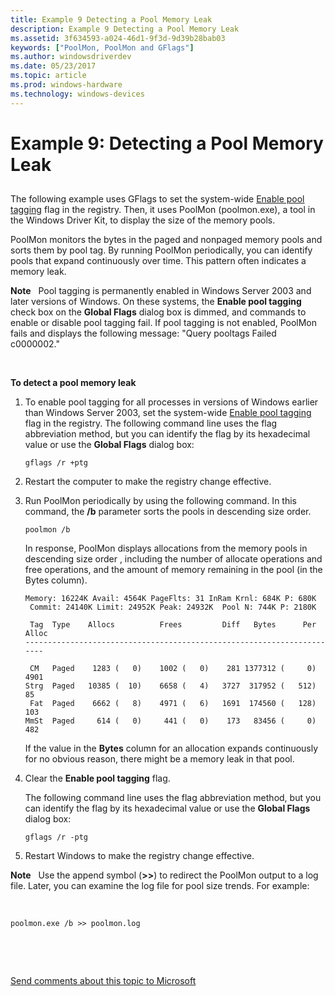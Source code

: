 ```yaml
---
title: Example 9 Detecting a Pool Memory Leak
description: Example 9 Detecting a Pool Memory Leak
ms.assetid: 3f634593-a024-46d1-9f3d-9d39b28bab03
keywords: ["PoolMon, PoolMon and GFlags"]
ms.author: windowsdriverdev
ms.date: 05/23/2017
ms.topic: article
ms.prod: windows-hardware
ms.technology: windows-devices
---
```


# Example 9: Detecting a Pool Memory Leak


## <span id="ddk_example_9___detecting_a_pool_memory_leak_dtools"></span><span id="DDK_EXAMPLE_9___DETECTING_A_POOL_MEMORY_LEAK_DTOOLS"></span>


The following example uses GFlags to set the system-wide [Enable pool tagging](enable-pool-tagging.md) flag in the registry. Then, it uses PoolMon (poolmon.exe), a tool in the Windows Driver Kit, to display the size of the memory pools.

PoolMon monitors the bytes in the paged and nonpaged memory pools and sorts them by pool tag. By running PoolMon periodically, you can identify pools that expand continuously over time. This pattern often indicates a memory leak.

**Note**   Pool tagging is permanently enabled in Windows Server 2003 and later versions of Windows. On these systems, the **Enable pool tagging** check box on the **Global Flags** dialog box is dimmed, and commands to enable or disable pool tagging fail.
If pool tagging is not enabled, PoolMon fails and displays the following message: "Query pooltags Failed c0000002."

 

**To detect a pool memory leak**

1.  To enable pool tagging for all processes in versions of Windows earlier than Windows Server 2003, set the system-wide [Enable pool tagging](enable-pool-tagging.md) flag in the registry. The following command line uses the flag abbreviation method, but you can identify the flag by its hexadecimal value or use the **Global Flags** dialog box:
    ```
    gflags /r +ptg 
    ```

2.  Restart the computer to make the registry change effective.

3.  Run PoolMon periodically by using the following command. In this command, the **/b** parameter sorts the pools in descending size order.

    ```
    poolmon /b 
    ```

    In response, PoolMon displays allocations from the memory pools in descending size order , including the number of allocate operations and free operations, and the amount of memory remaining in the pool (in the Bytes column).

    ```
    Memory: 16224K Avail: 4564K PageFlts: 31 InRam Krnl: 684K P: 680K
     Commit: 24140K Limit: 24952K Peak: 24932K  Pool N: 744K P: 2180K

     Tag  Type    Allocs          Frees         Diff   Bytes      Per Alloc
    -----------------------------------------------------------------------

     CM   Paged    1283 (   0)    1002 (   0)    281 1377312 (     0) 4901
    Strg  Paged   10385 (  10)    6658 (   4)   3727  317952 (   512)   85
     Fat  Paged    6662 (   8)    4971 (   6)   1691  174560 (   128)  103
    MmSt  Paged     614 (   0)     441 (   0)    173   83456 (     0)  482
    ```

    If the value in the **Bytes** column for an allocation expands continuously for no obvious reason, there might be a memory leak in that pool.

4.  Clear the **Enable pool tagging** flag.

    The following command line uses the flag abbreviation method, but you can identify the flag by its hexadecimal value or use the **Global Flags** dialog box:

    ```
    gflags /r -ptg 
    ```

5.  Restart Windows to make the registry change effective.

**Note**   Use the append symbol (**&gt;&gt;**) to redirect the PoolMon output to a log file. Later, you can examine the log file for pool size trends. For example:

 

```
poolmon.exe /b >> poolmon.log 
```

 

 

[Send comments about this topic to Microsoft](mailto:wsddocfb@microsoft.com?subject=Documentation%20feedback%20[debugger\debugger]:%20Example%209:%20%20Detecting%20a%20Pool%20Memory%20Leak%20%20RELEASE:%20%285/15/2017%29&body=%0A%0APRIVACY%20STATEMENT%0A%0AWe%20use%20your%20feedback%20to%20improve%20the%20documentation.%20We%20don't%20use%20your%20email%20address%20for%20any%20other%20purpose,%20and%20we'll%20remove%20your%20email%20address%20from%20our%20system%20after%20the%20issue%20that%20you're%20reporting%20is%20fixed.%20While%20we're%20working%20to%20fix%20this%20issue,%20we%20might%20send%20you%20an%20email%20message%20to%20ask%20for%20more%20info.%20Later,%20we%20might%20also%20send%20you%20an%20email%20message%20to%20let%20you%20know%20that%20we've%20addressed%20your%20feedback.%0A%0AFor%20more%20info%20about%20Microsoft's%20privacy%20policy,%20see%20http://privacy.microsoft.com/default.aspx. "Send comments about this topic to Microsoft")





